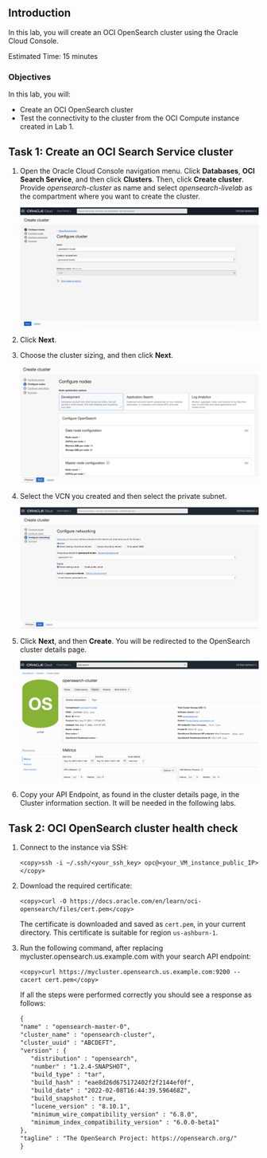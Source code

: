 ## Introduction

In this lab, you will create an OCI OpenSearch cluster using the Oracle Cloud Console. 

Estimated Time: 15 minutes

### Objectives

In this lab, you will:
- Create an OCI OpenSearch cluster
- Test the connectivity to the cluster from the OCI Compute instance created in Lab 1.

## Task 1: Create an OCI Search Service cluster

1. Open the Oracle Cloud Console navigation menu. Click **Databases**, **OCI Search Service**, and then click **Clusters**. Then, click **Create cluster**. Provide *opensearch-cluster* as name and select *opensearch-livelab* as the compartment where you want to create the cluster.

   ![Oracle Cloud Console screen - Configure cluster](../images/image1.png)

2. Click **Next**.
3. Choose the cluster sizing, and then click **Next**.

   ![Oracle Cloud Console screen - Configure nodes](../images/image2.png)

4. Select the VCN you created and then select the private subnet.

   ![Oracle Cloud Console screen - Configure networking](../images/image3.png)

5. Click **Next**, and then **Create**. You will be redirected to the OpenSearch cluster details page.

   ![Oracle Cloud Console screen - Configure cluster details page, after cluster creation](../images/image4.png)

6. Copy your API Endpoint, as found in the cluster details page, in the Cluster information section. It will be needed in the following labs.

## Task 2: OCI OpenSearch cluster health check

1. Connect to the instance via SSH:  

      ```
      <copy>ssh -i ~/.ssh/<your_ssh_key> opc@<your_VM_instance_public_IP></copy>
      ```

2. Download the required certificate:

      ```
      <copy>curl -O https://docs.oracle.com/en/learn/oci-opensearch/files/cert.pem</copy>
      ```  

   The certificate is downloaded and saved as `cert.pem`, in your current directory. This certificate is suitable for region `us-ashburn-1`.  

3. Run the following command, after replacing mycluster.opensearch.us.example.com with your search API endpoint:

      ```
      <copy>curl https://mycluster.opensearch.us.example.com:9200 --cacert cert.pem</copy>
      ```

   If all the steps were performed correctly you should see a response as follows:  

      ```
      {
      "name" : "opensearch-master-0",
      "cluster_name" : "opensearch-cluster",
      "cluster_uuid" : "ABCDEFT",
      "version" : {
         "distribution" : "opensearch",
         "number" : "1.2.4-SNAPSHOT",
         "build_type" : "tar",
         "build_hash" : "eae8d26d675172402f2f2144ef0f",
         "build_date" : "2022-02-08T16:44:39.596468Z",
         "build_snapshot" : true,
         "lucene_version" : "8.10.1",
         "minimum_wire_compatibility_version" : "6.8.0",
         "minimum_index_compatibility_version" : "6.0.0-beta1"
      },
      "tagline" : "The OpenSearch Project: https://opensearch.org/"
      }
      ```
